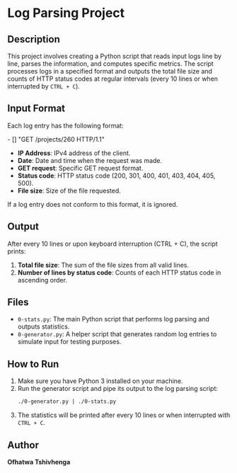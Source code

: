# Log Parsing Project

## Description
This project involves creating a Python script that reads input logs line by line, parses the information, and computes specific metrics. The script processes logs in a specified format and outputs the total file size and counts of HTTP status codes at regular intervals (every 10 lines or when interrupted by `CTRL + C`).

## Input Format
Each log entry has the following format:

<IP Address> - [<date>] "GET /projects/260 HTTP/1.1" <status code> <file size>

- **IP Address**: IPv4 address of the client.
- **Date**: Date and time when the request was made.
- **GET request**: Specific GET request format.
- **Status code**: HTTP status code (200, 301, 400, 401, 403, 404, 405, 500).
- **File size**: Size of the file requested.

If a log entry does not conform to this format, it is ignored.

## Output
After every 10 lines or upon keyboard interruption (CTRL + C), the script prints:
1. **Total file size**: The sum of the file sizes from all valid lines.
2. **Number of lines by status code**: Counts of each HTTP status code in ascending order.

## Files
- `0-stats.py`: The main Python script that performs log parsing and outputs statistics.
- `0-generator.py`: A helper script that generates random log entries to simulate input for testing purposes.

## How to Run
1. Make sure you have Python 3 installed on your machine.
2. Run the generator script and pipe its output to the log parsing script:
    ```bash
    ./0-generator.py | ./0-stats.py
    ```
3. The statistics will be printed after every 10 lines or when interrupted with `CTRL + C`.

## Author
**Ofhatwa Tshivhenga**
